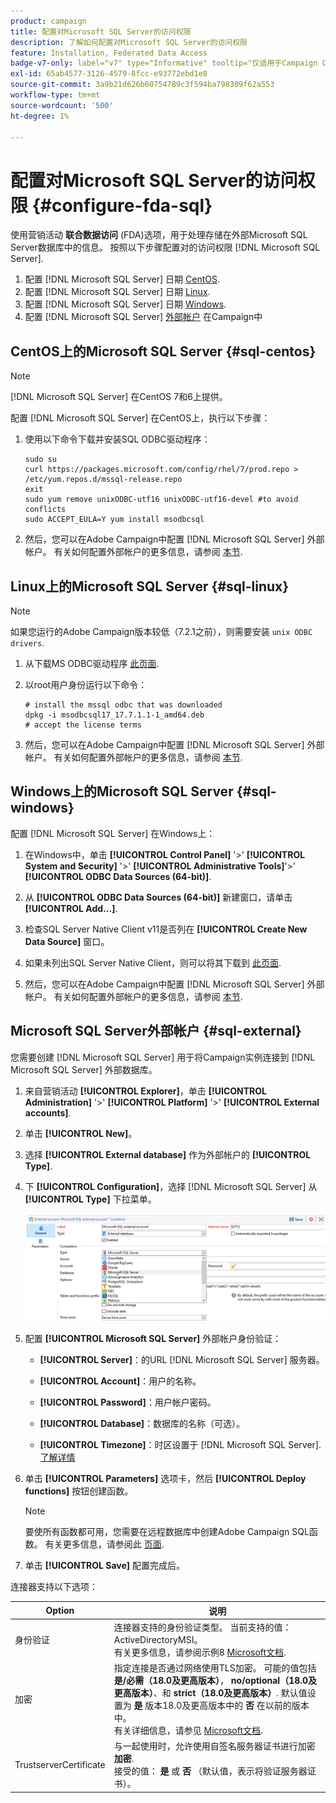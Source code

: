 ```yaml
---
product: campaign
title: 配置对Microsoft SQL Server的访问权限
description: 了解如何配置对Microsoft SQL Server的访问权限
feature: Installation, Federated Data Access
badge-v7-only: label="v7" type="Informative" tooltip="仅适用于Campaign Classicv7"
exl-id: 65ab4577-3126-4579-8fcc-e93772ebd1e8
source-git-commit: 3a9b21d626b60754789c3f594ba798309f62a553
workflow-type: tm+mt
source-wordcount: '500'
ht-degree: 1%

---
```


# 配置对Microsoft SQL Server的访问权限 {#configure-fda-sql}



使用营销活动 **联合数据访问** (FDA)选项，用于处理存储在外部Microsoft SQL Server数据库中的信息。 按照以下步骤配置对的访问权限 [!DNL Microsoft SQL Server].

1. 配置 [!DNL Microsoft SQL Server] 日期 [CentOS](#sql-centos).
1. 配置 [!DNL Microsoft SQL Server] 日期 [Linux](#sql-linux).
1. 配置 [!DNL Microsoft SQL Server] 日期 [Windows](#sql-windows).
1. 配置 [!DNL Microsoft SQL Server] [外部帐户](#sql-external) 在Campaign中

## CentOS上的Microsoft SQL Server {#sql-centos}

>[!NOTE]
>
> [!DNL Microsoft SQL Server] 在CentOS 7和6上提供。

配置 [!DNL Microsoft SQL Server] 在CentOS上，执行以下步骤：

1. 使用以下命令下载并安装SQL ODBC驱动程序：

   ```
   sudo su
   curl https://packages.microsoft.com/config/rhel/7/prod.repo > /etc/yum.repos.d/mssql-release.repo
   exit
   sudo yum remove unixODBC-utf16 unixODBC-utf16-devel #to avoid conflicts
   sudo ACCEPT_EULA=Y yum install msodbcsql
   ```

1. 然后，您可以在Adobe Campaign中配置 [!DNL Microsoft SQL Server] 外部帐户。 有关如何配置外部帐户的更多信息，请参阅 [本节](#sql-external).

## Linux上的Microsoft SQL Server {#sql-linux}

>[!NOTE]
>
> 如果您运行的Adobe Campaign版本较低（7.2.1之前），则需要安装 `unix ODBC drivers`.

1. 从下载MS ODBC驱动程序 [此页面](https://packages.microsoft.com/ubuntu/16.04/prod/pool/main/m/msodbcsql17/).

1. 以root用户身份运行以下命令：

   ```
   # install the mssql odbc that was downloaded
   dpkg -i msodbcsql17_17.7.1.1-1_amd64.deb
   # accept the license terms
   ```

1. 然后，您可以在Adobe Campaign中配置 [!DNL Microsoft SQL Server] 外部帐户。 有关如何配置外部帐户的更多信息，请参阅 [本节](#sql-external).

## Windows上的Microsoft SQL Server {#sql-windows}

配置 [!DNL Microsoft SQL Server] 在Windows上：

1. 在Windows中，单击 **[!UICONTROL Control Panel]** &#39;>&#39; **[!UICONTROL System and Security]** &#39;>&#39; **[!UICONTROL Administrative Tools]**&#39;>&#39; **[!UICONTROL ODBC Data Sources (64-bit)]**.

1. 从 **[!UICONTROL ODBC Data Sources (64-bit)]** 新建窗口，请单击 **[!UICONTROL Add...]**.

1. 检查SQL Server Native Client v11是否列在 **[!UICONTROL Create New Data Source]** 窗口。

1. 如果未列出SQL Server Native Client，则可以将其下载到 [此页面](https://www.microsoft.com/en-my/download/details.aspx?id=36434).

1. 然后，您可以在Adobe Campaign中配置 [!DNL Microsoft SQL Server] 外部帐户。 有关如何配置外部帐户的更多信息，请参阅 [本节](#sql-external).

## Microsoft SQL Server外部帐户 {#sql-external}

您需要创建 [!DNL Microsoft SQL Server] 用于将Campaign实例连接到 [!DNL Microsoft SQL Server] 外部数据库。

1. 来自营销活动 **[!UICONTROL Explorer]**，单击 **[!UICONTROL Administration]** &#39;>&#39; **[!UICONTROL Platform]** &#39;>&#39; **[!UICONTROL External accounts]**.

1. 单击 **[!UICONTROL New]**。

1. 选择 **[!UICONTROL External database]** 作为外部帐户的 **[!UICONTROL Type]**.

1. 下 **[!UICONTROL Configuration]**，选择 [!DNL Microsoft SQL Server] 从 **[!UICONTROL Type]** 下拉菜单。

   ![](assets/sql.png)

1. 配置 **[!UICONTROL Microsoft SQL Server]** 外部帐户身份验证：

   * **[!UICONTROL Server]**：的URL [!DNL Microsoft SQL Server] 服务器。

   * **[!UICONTROL Account]**：用户的名称。

   * **[!UICONTROL Password]**：用户帐户密码。

   * **[!UICONTROL Database]**：数据库的名称（可选）。

   * **[!UICONTROL Timezone]**：时区设置于 [!DNL Microsoft SQL Server]. [了解详情](https://docs.microsoft.com/en-us/sql/t-sql/functions/current-timezone-transact-sql?view=sql-server-ver15)

1. 单击 **[!UICONTROL Parameters]** 选项卡，然后 **[!UICONTROL Deploy functions]** 按钮创建函数。

   >[!NOTE]
   >
   >要使所有函数都可用，您需要在远程数据库中创建Adobe Campaign SQL函数。 有关更多信息，请参阅此 [页面](../../configuration/using/adding-additional-sql-functions.md).

1. 单击 **[!UICONTROL Save]** 配置完成后。

连接器支持以下选项：

| Option | 说明 |
|---|---|
| 身份验证 | 连接器支持的身份验证类型。 当前支持的值： ActiveDirectoryMSI。 <br> 有关更多信息，请参阅示例8 [Microsoft文档](https://docs.microsoft.com/en-us/sql/connect/odbc/using-azure-active-directory?view=sql-server-ver15#example-connection-strings). |
| 加密 | 指定连接是否通过网络使用TLS加密。 可能的值包括 **是/必需（18.0及更高版本）**， **no/optional（18.0及更高版本）**、和 **strict（18.0及更高版本）**. 默认值设置为 **是** 版本18.0及更高版本中的 **否** 在以前的版本中。 <br>有关详细信息，请参见 [Microsoft文档](https://docs.microsoft.com/en-us/sql/connect/odbc/dsn-connection-string-attribute?view=azure-sqldw-latest#encrypt). |
| TrustserverCertificate | 与一起使用时，允许使用自签名服务器证书进行加密 **加密**. <br>接受的值： **是** 或 **否** （默认值，表示将验证服务器证书）。 |
